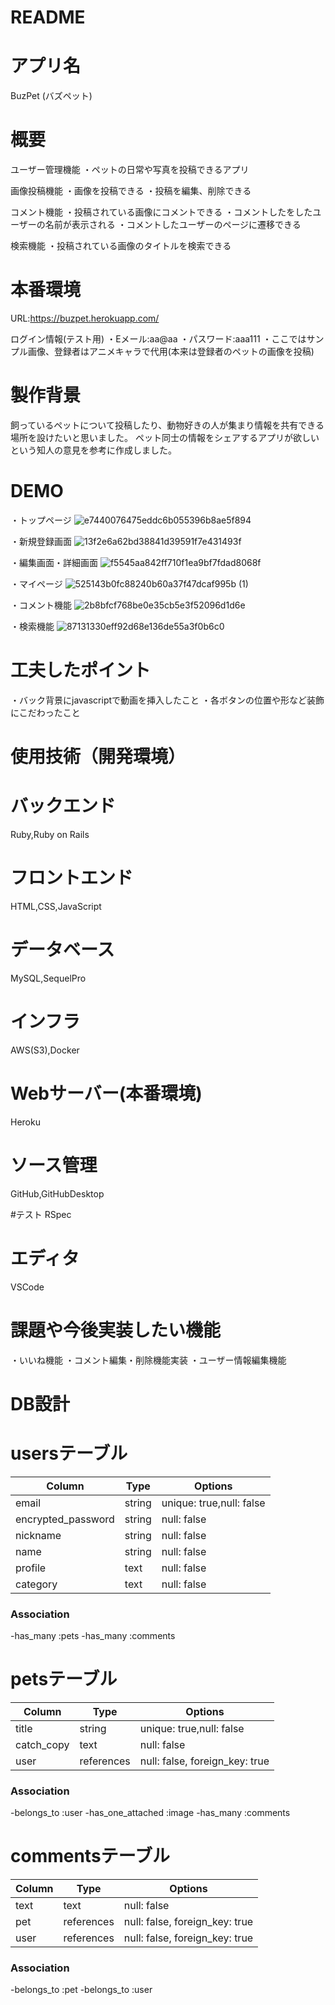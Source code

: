 # README
# アプリ名
 BuzPet  (バズペット)


# 概要
ユーザー管理機能
・ペットの日常や写真を投稿できるアプリ


画像投稿機能
・画像を投稿できる
・投稿を編集、削除できる

コメント機能
・投稿されている画像にコメントできる
・コメントしたをしたユーザーの名前が表示される
・コメントしたユーザーのページに遷移できる

検索機能
・投稿されている画像のタイトルを検索できる

# 本番環境
URL:https://buzpet.herokuapp.com/

ログイン情報(テスト用)
・Eメール:aa@aa
・パスワード:aaa111
・ここではサンプル画像、登録者はアニメキャラで代用(本来は登録者のペットの画像を投稿)


# 製作背景
飼っているペットについて投稿したり、動物好きの人が集まり情報を共有できる場所を設けたいと思いました。
ペット同士の情報をシェアするアプリが欲しいという知人の意見を参考に作成しました。

# DEMO
・トップページ
![e7440076475eddc6b055396b8ae5f894](https://user-images.githubusercontent.com/83489031/126901983-f90a359b-a331-47cf-b7da-d9ba0909117f.gif)

・新規登録画面
![13f2e6a62bd38841d39591f7e431493f](https://user-images.githubusercontent.com/83489031/126902620-042fc9f2-a1fc-4a39-b07c-4ab4d9d271e0.gif)


・編集画面・詳細画面
![f5545aa842ff710f1ea9bf7fdad8068f](https://user-images.githubusercontent.com/83489031/126902307-8bbdfff4-4f30-4993-a859-df65e39e3af0.gif)


・マイページ
![525143b0fc88240b60a37f47dcaf995b (1)](https://user-images.githubusercontent.com/83489031/126902173-f16c9532-6934-44a4-93f5-c3c5e608c01a.gif)

・コメント機能
![2b8bfcf768be0e35cb5e3f52096d1d6e](https://user-images.githubusercontent.com/83489031/126902579-03c9e5df-1491-4fb3-a784-fe46ed28b83d.gif)

・検索機能
![87131330eff92d68e136de55a3f0b6c0](https://user-images.githubusercontent.com/83489031/126902436-fd73bc50-aa7e-438c-ac2e-58be7e7ca30b.gif)



# 工夫したポイント

・バック背景にjavascriptで動画を挿入したこと
・各ボタンの位置や形など装飾にこだわったこと


# 使用技術（開発環境）
# バックエンド
Ruby,Ruby on Rails

# フロントエンド
HTML,CSS,JavaScript

# データベース
MySQL,SequelPro

# インフラ
AWS(S3),Docker

# Webサーバー(本番環境)
Heroku



# ソース管理
GitHub,GitHubDesktop

#テスト
RSpec

# エディタ
VSCode

# 課題や今後実装したい機能
・いいね機能
・コメント編集・削除機能実装
・ユーザー情報編集機能



# DB設計  

# usersテーブル

| Column             | Type   | Options                   |
|-----------------   | ------ | ------------------------- |
| email              | string | unique: true,null: false  |
| encrypted_password | string | null: false               |
| nickname           | string | null: false               |
| name               | string | null: false               |
| profile            | text   | null: false               |
| category           | text   | null: false               |

### Association
-has_many :pets
-has_many :comments


# petsテーブル

| Column             | Type       | Options                        |
|-----------------   | ---------- | ------------------------------ |
| title              | string     | unique: true,null: false       |
| catch_copy         | text       | null: false                    |
| user               | references | null: false, foreign_key: true |

### Association
-belongs_to :user
-has_one_attached :image
-has_many :comments


# commentsテーブル
| Column             | Type       | Options                        |
|-----------------   | ---------- | ------------------------------ |
| text               | text       | null: false                    |
| pet                | references | null: false, foreign_key: true |                    |
| user               | references | null: false, foreign_key: true |

### Association
-belongs_to :pet
-belongs_to :user


